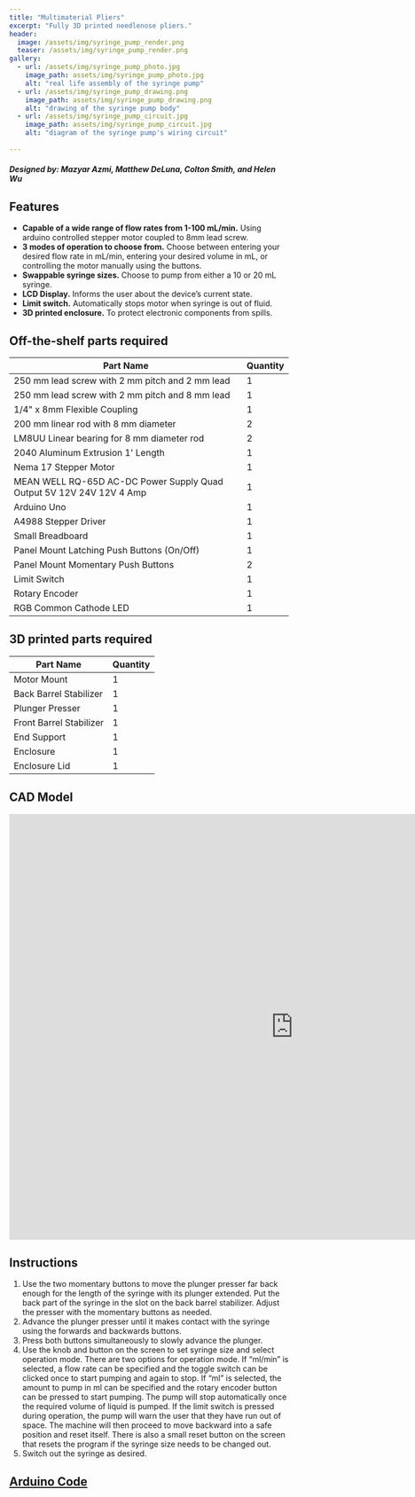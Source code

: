```yaml
---
title: "Multimaterial Pliers"
excerpt: "Fully 3D printed needlenose pliers."
header:
  image: /assets/img/syringe_pump_render.png
  teaser: /assets/img/syringe_pump_render.png
gallery:
  - url: /assets/img/syringe_pump_photo.jpg
    image_path: assets/img/syringe_pump_photo.jpg
    alt: "real life assembly of the syringe pump"
  - url: /assets/img/syringe_pump_drawing.png
    image_path: assets/img/syringe_pump_drawing.png
    alt: "drawing of the syringe pump body"
  - url: /assets/img/syringe_pump_circuit.jpg
    image_path: assets/img/syringe_pump_circuit.jpg
    alt: "diagram of the syringe pump's wiring circuit"
   
---
```

##### Designed by: Mazyar Azmi, Matthew DeLuna, Colton Smith, and Helen Wu

## Features

* **Capable of a wide range of flow rates from 1-100 mL/min.** Using arduino controlled stepper motor coupled to 8mm lead screw.
* **3 modes of operation to choose from.** Choose between entering your desired flow rate in mL/min, entering your desired volume in mL, or controlling the motor manually using the buttons.
* **Swappable syringe sizes.** Choose to pump from either a 10 or 20 mL syringe.
* **LCD Display.** Informs the user about the device’s current state.
* **Limit switch.** Automatically stops motor when syringe is out of fluid.
* **3D printed enclosure.** To protect electronic components from spills.

## Off-the-shelf parts required

| Part Name | Quantity |
|-----------|----------|
| 250 mm lead screw with 2 mm pitch and 2 mm lead | 1 |
| 250 mm lead screw with 2 mm pitch and 8 mm lead | 1 |
| 1/4" x 8mm Flexible Coupling | 1 |
| 200 mm linear rod with 8 mm diameter | 2 |
| LM8UU Linear bearing for 8 mm diameter rod | 2 |
| 2040 Aluminum Extrusion 1' Length | 1 |
| Nema 17 Stepper Motor | 1 |
| MEAN WELL RQ-65D AC-DC Power Supply Quad Output 5V 12V 24V 12V 4 Amp | 1 |
| Arduino Uno | 1 |
| A4988 Stepper Driver | 1 |
| Small Breadboard | 1 |
| Panel Mount Latching Push Buttons (On/Off) | 1 |
| Panel Mount Momentary Push Buttons | 2 |
| Limit Switch | 1 |
| Rotary Encoder | 1 |
| RGB Common Cathode LED | 1 |

## 3D printed parts required

| Part Name | Quantity |
|-----------|----------|
| Motor Mount| 1 |
| Back Barrel Stabilizer | 1 |
| Plunger Presser | 1 |
| Front Barrel Stabilizer | 1 |
| End Support | 1 |
| Enclosure | 1 |
| Enclosure Lid | 1 |


## CAD Model

<iframe src="https://vanderbilt643.autodesk360.com/shares/public/SH286ddQT78850c0d8a476b64130524d1416?mode=embed" width="1024" height="768" allowfullscreen="true" webkitallowfullscreen="true" mozallowfullscreen="true"  frameborder="0"></iframe>

## Instructions

1. Use the two momentary buttons to move the plunger presser far back enough for the length of the syringe with its plunger extended. Put the back part of the syringe in the slot on the back barrel stabilizer. Adjust the presser with the momentary buttons as needed.
2. Advance the plunger presser until it makes contact with the syringe using the forwards and backwards buttons.
3. Press both buttons simultaneously to slowly advance the plunger. 
4. Use the knob and button on the screen to set syringe size and select operation mode. There are two options for operation mode. If “ml/min” is selected, a flow rate can be specified and the toggle switch can be clicked once to start pumping and again to stop. If “ml” is selected, the amount to pump in ml can be specified and the rotary encoder button can be pressed to start pumping. The pump will stop automatically once the required volume of liquid is pumped. If the limit switch is pressed during operation, the pump will warn the user that they have run out of space. The machine will then proceed to move backward into a safe position and reset itself. There is also a small reset button on the screen that resets the program if the syringe size needs to be changed out.
5. Switch out the syringe as desired.

## [Arduino Code](/assets/img/syringe_pump_code.ino)

